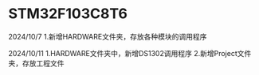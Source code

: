 # STM32F103C8T6

2024/10/7
1.新增HARDWARE文件夹，存放各种模块的调用程序

2024/10/11
1.HARDWARE文件夹中，新增DS1302调用程序
2.新增Project文件夹，存放工程文件

